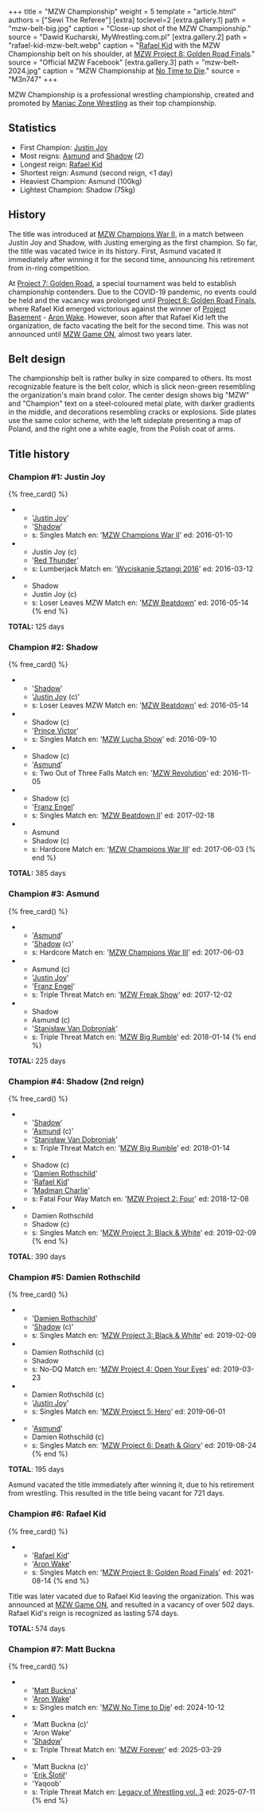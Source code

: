 +++
title = "MZW Championship"
weight = 5
template = "article.html"
authors = ["Sewi The Referee"]
[extra]
toclevel=2
[extra.gallery.1]
path = "mzw-belt-big.jpg"
caption = "Close-up shot of the MZW Championship."
source = "Dawid Kucharski, MyWrestling.com.pl"
[extra.gallery.2]
path = "rafael-kid-mzw-belt.webp"
caption = "[Rafael Kid](@/w/rafael-kid.md) with the MZW Championship belt on his shoulder, at [MZW Project 8: Golden Road Finals](@/e/mzw/2021-08-14-mzw-project-8-golden-road-finals.md)."
source = "Official MZW Facebook"
[extra.gallery.3]
path = "mzw-belt-2024.jpg"
caption = "MZW Championship at [No Time to Die](@/e/mzw/2024-10-12-mzw-no-time-to-die.md)."
source = "M3n747"
+++

MZW Championship is a professional wrestling championship, created and promoted by [Maniac Zone Wrestling](@/o/mzw.md) as their top championship.

<!-- more -->

## Statistics

* First Champion: [Justin Joy](@/w/justin-joy.md)
* Most reigns: [Asmund](@/w/asmund.md) and [Shadow](@/w/shadow.md) (2)
* Longest reign: [Rafael Kid](@/w/rafael-kid.md)
* Shortest reign: Asmund (second reign, <1 day)
* Heaviest Champion: Asmund (100kg)
* Lightest Champion: Shadow (75kg)

## History

The title was introduced at [MZW Champions War II](@/e/mzw/2016-01-10-mzw-champions-war-2.md), in a match between Justin Joy and Shadow, with Justing emerging as the first champion.
So far, the title was vacated twice in its history. First, Asmund vacated it immediately after winning it for the second time, announcing his retirement from in-ring competition.

At [Project 7: Golden Road](@/e/mzw/2020-01-18-mzw-project-7-golden-road.md), a special tournament was held to establish championship contenders.
Due to the COVID-19 pandemic, no events could be held and the vacancy was prolonged until [Project 8: Golden Road Finals](@/e/mzw/2021-08-14-mzw-project-8-golden-road-finals.md),
where Rafael Kid emerged victorious against the winner of [Project Basement](@/e/project-basement.md) - [Aron Wake](@/w/aron-wake.md).
However, soon after that Rafael Kid left the organization, de facto vacating the belt for the second time.
This was not announced until [MZW Game ON](@/e/mzw/2023-03-11-mzw-game-on.md), almost two years later.

## Belt design

The championship belt is rather bulky in size compared to others.
Its most recognizable feature is the belt color, which is slick neon-green resembling the organization's main brand color.
The center design shows big "MZW" and "Champion" text on a steel-coloured metal plate, with darker gradients in the middle, and decorations resembling cracks or explosions.
Side plates use the same color scheme, with the left sideplate presenting a map of Poland, and the right one a white eagle, from the Polish coat of arms.

## Title history

### Champion #1: Justin Joy

{% free_card() %}
- - '[Justin Joy](@/w/justin-joy.md)'
  - '[Shadow](@/w/shadow.md)'
  - s: Singles Match
    en: '[MZW Champions War II](@/e/mzw/2016-01-10-mzw-champions-war-2.md)'
    ed: 2016-01-10
- - Justin Joy (c)
  - '[Red Thunder](@/w/red-thunder.md)'
  - s: Lumberjack Match
    en: '[Wyciskanie Sztangi 2016](@/e/mzw/2016-03-12-mzw-wyciskanie-sztangi-2016.md)'
    ed: 2016-03-12
- - Shadow
  - Justin Joy (c)
  - s: Loser Leaves MZW Match
    en: '[MZW Beatdown](@/e/mzw/2016-05-14-mzw-beatdown.md)'
    ed: 2016-05-14
{% end %}

**TOTAL:** 125 days

### Champion #2: Shadow

{% free_card() %}
- - '[Shadow](@/w/shadow.md)'
  - '[Justin Joy](@/w/justin-joy.md) (c)'
  - s: Loser Leaves MZW Match
    en: '[MZW Beatdown](@/e/mzw/2016-05-14-mzw-beatdown.md)'
    ed: 2016-05-14
- - Shadow (c)
  - '[Prince Victor](@/w/vic-golden.md)'
  - s: Singles Match
    en: '[MZW Lucha Show](@/e/mzw/2016-09-10-mzw-lucha-show.md)'
    ed: 2016-09-10
- - Shadow (c)
  - '[Asmund](@/w/asmund.md)'
  - s: Two Out of Three Falls Match
    en: '[MZW Revolution](@/e/mzw/2016-11-05-mzw-revolution.md)'
    ed: 2016-11-05
- - Shadow (c)
  - '[Franz Engel](@/w/franz-engel.md)'
  - s: Singles Match
    en: '[MZW Beatdown II](@/e/mzw/2017-02-18-mzw-beatdown-2.md)'
    ed: 2017-02-18
- - Asmund
  - Shadow (c)
  - s: Hardcore Match
    en: '[MZW Champions War III](@/e/mzw/2017-06-03-mzw-champions-war-3.md)'
    ed: 2017-06-03
{% end %}

**TOTAL:** 385 days

### Champion #3: Asmund

{% free_card() %}
- - '[Asmund](@/w/asmund.md)'
  - '[Shadow](@/w/shadow.md) (c)'
  - s: Hardcore Match
    en: '[MZW Champions War III](@/e/mzw/2017-06-03-mzw-champions-war-3.md)'
    ed: 2017-06-03
- - Asmund (c)
  - '[Justin Joy](@/w/justin-joy.md)'
  - '[Franz Engel](@/w/franz-engel.md)'
  - s: Triple Threat Match
    en: '[MZW Freak Show](@/e/mzw/2017-12-02-mzw-freak-show.md)'
    ed: 2017-12-02
- - Shadow
  - Asmund (c)
  - '[Stanisław Van Dobroniak](@/w/stanislaw-van-dobroniak.md)'
  - s: Triple Threat Match
    en: '[MZW Big Rumble](@/e/mzw/2018-01-14-mzw-big-rumble.md)'
    ed: 2018-01-14
{% end %}

**TOTAL:** 225 days

### Champion #4: Shadow (2nd reign)

{% free_card() %}
- - '[Shadow](@/w/shadow.md)'
  - '[Asmund](@/w/asmund.md) (c)'
  - '[Stanisław Van Dobroniak](@/w/stanislaw-van-dobroniak.md)'
  - s: Triple Threat Match
    en: '[MZW Big Rumble](@/e/mzw/2018-01-14-mzw-big-rumble.md)'
    ed: 2018-01-14
- - Shadow (c)
  - '[Damien Rothschild](@/w/damien-rothschild.md)'
  - '[Rafael Kid](@/w/rafael-kid.md)'
  - '[Madman Charlie](@/w/madman-charlie.md)'
  - s: Fatal Four Way Match
    en: '[MZW Project 2: Four](@/e/mzw/2018-12-08-mzw-project-2-four.md)'
    ed: 2018-12-08
- - Damien Rothschild
  - Shadow (c)
  - s: Singles Match
    en: '[MZW Project 3: Black & White](@/e/mzw/2019-02-09-mzw-project-3-black-white.md)'
    ed: 2019-02-09
{% end %}

**TOTAL**: 390 days

### Champion #5: Damien Rothschild

{% free_card() %}
- - '[Damien Rothschild](@/w/damien-rothschild.md)'
  - '[Shadow](@/w/shadow.md) (c)'
  - s: Singles Match
    en: '[MZW Project 3: Black & White](@/e/mzw/2019-02-09-mzw-project-3-black-white.md)'
    ed: 2019-02-09
- - Damien Rothschild (c)
  - Shadow
  - s: No-DQ Match
    en: '[MZW Project 4: Open Your Eyes](@/e/mzw/2019-03-23-mzw-project-4-open-your-eyes.md)'
    ed: 2019-03-23
- - Damien Rothschild (c)
  - '[Justin Joy](@/w/justin-joy.md)'
  - s: Singles Match
    en: '[MZW Project 5: Hero](@/e/mzw/2019-06-01-mzw-project-5-hero.md)'
    ed: 2019-06-01
- - '[Asmund](@/w/asmund.md)'
  - Damien Rothschild (c)
  - s: Singles Match
    en: '[MZW Project 6: Death & Glory](@/e/mzw/2019-08-24-mzw-project-6-death-and-glory.md)'
    ed: 2019-08-24
{% end %}

**TOTAL**: 195 days

Asmund vacated the title immediately after winning it, due to his retirement from wrestling. This resulted in the title being vacant for 721 days.

### Champion #6: Rafael Kid

{% free_card() %}
- - '[Rafael Kid](@/w/rafael-kid.md)'
  - '[Aron Wake](@/w/aron-wake.md)'
  - s: Singles Match
    en: '[MZW Project 8: Golden Road Finals](@/e/mzw/2021-08-14-mzw-project-8-golden-road-finals.md)'
    ed: 2021-08-14
{% end %}

Title was later vacated due to Rafael Kid leaving the organization. This was announced at [MZW Game ON](@/e/mzw/2023-03-11-mzw-game-on.md), and resulted in a vacancy of over 502 days. Rafael Kid's reign is recognized as lasting 574 days.

**TOTAL:** 574 days

### Champion #7: Matt Buckna

{% free_card() %}
- - '[Matt Buckna](@/w/matt-buckna.md)'
  - '[Aron Wake](@/w/aron-wake.md)'
  - s: Singles match
    en: '[MZW No Time to Die](@/e/mzw/2024-10-12-mzw-no-time-to-die.md)'
    ed: 2024-10-12
- - 'Matt Buckna (c)'
  - 'Aron Wake'
  - '[Shadow](@/w/shadow.md)'
  - s: Triple Threat Match
    en: '[MZW Forever](@/e/mzw/2025-03-29-mzw-forever.md)'
    ed: 2025-03-29
- - 'Matt Buckna (c)'
  - '[Erik Šlotíř](@/w/erik-slotir.md)'
  - 'Yaqoob'
  - s: Triple Threat Match
    en: [Legacy of Wrestling vol. 3](@/e/low/2025-07-11-low-3.md)
    ed: 2025-07-11
{% end %}
